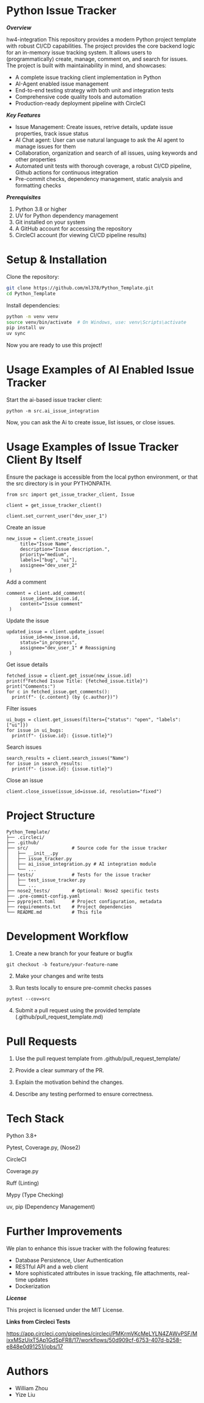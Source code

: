 # Python Issue Tracker

***Overview***

hw4-integration
This repository provides a modern Python project template with robust CI/CD capabilities. The project provides the core backend logic for an in-memory issue tracking system. It allows users to (programmatically) create, manage, comment on, and search for issues. The project is built with maintainability in mind, and showcases:

- A complete issue tracking client implementation in Python
- AI-Agent enabled issue management
- End-to-end testing strategy with both unit and integration tests
- Comprehensive code quality tools and automation
- Production-ready deployment pipeline with CircleCI

***Key Features***

- Issue Management: Create issues, retrive details, update issue properties, track issue status
- AI Chat agent: User can use natural language to ask the AI agent to manage issues for them
- Collaboration, organization and search of all issues, using keywords and other properties
- Automated unit tests with thorough coverage, a robust CI/CD pipeline, Github actions for continuous integration
- Pre-commit checks, dependency management, static analysis and formatting checks 

***Prerequisites***

1. Python 3.8 or higher
2. UV for Python dependency management
3. Git installed on your system
4. A GitHub account for accessing the repository
5. CircleCI account (for viewing CI/CD pipeline results)

# Setup & Installation

Clone the repository:
```sh
git clone https://github.com/ml378/Python_Template.git
cd Python_Template
```

Install dependencies:
```sh
python -m venv venv
source venv/bin/activate  # On Windows, use: venv\Scripts\activate
pip install uv
uv sync
```
Now you are ready to use this project! 

# Usage Examples of AI Enabled Issue Tracker
Start the ai-based issue tracker client: 
```
python -m src.ai_issue_integration
```
Now, you can ask the Ai to create issue, list issues, or close issues. 

# Usage Examples of Issue Tracker Client By Itself

Ensure the package is accessible from the local python environment, or that the src directory is in your PYTHONPATH. 

```
from src import get_issue_tracker_client, Issue

client = get_issue_tracker_client()

client.set_current_user("dev_user_1")
```

Create an issue

```
new_issue = client.create_issue(
     title="Issue Name",
     description="Issue description.",
     priority="medium",
     labels=["bug", "ui"],
     assignee="dev_user_2"
 )
```

Add a comment 

```
comment = client.add_comment(
     issue_id=new_issue.id,
     content="Issue comment"
 )
```

Update the issue 

```
updated_issue = client.update_issue(
     issue_id=new_issue.id,
     status="in_progress",
     assignee="dev_user_1" # Reassigning
 )
```

Get issue details

```
fetched_issue = client.get_issue(new_issue.id)
print(f"Fetched Issue Title: {fetched_issue.title}")
print("Comments:")
for c in fetched_issue.get_comments():
  print(f"- {c.content} (by {c.author})")
```

Filter issues

```
ui_bugs = client.get_issues(filters={"status": "open", "labels": ["ui"]})
for issue in ui_bugs:
  print(f"- {issue.id}: {issue.title}")
```

Search issues

```
search_results = client.search_issues("Name")
for issue in search_results:
  print(f"- {issue.id}: {issue.title}")
```
Close an issue

```
client.close_issue(issue_id=issue.id, resolution="fixed")
```

# Project Structure

```
Python_Template/
├── .circleci/
├── .github/
├── src/                # Source code for the issue tracker
│   ├── __init__.py
│   ├── issue_tracker.py
│   ├── ai_issue_integration.py # AI integration module
│   └── ...
├── tests/              # Tests for the issue tracker
│   ├── test_issue_tracker.py
│   └── ...
├── nose2_tests/        # Optional: Nose2 specific tests
├── .pre-commit-config.yaml
├── pyproject.toml      # Project configuration, metadata
├── requirements.txt    # Project dependencies
└── README.md           # This file
```

# Development Workflow

1. Create a new branch for your feature or bugfix

```
git checkout -b feature/your-feature-name
```

2. Make your changes and write tests

3. Run tests locally to ensure pre-commit checks passes
   
```
pytest --cov=src
```

4. Submit a pull request using the provided template (.github/pull_request_template.md)

# Pull Requests

1. Use the pull request template from .github/pull_request_template/

2. Provide a clear summary of the PR.

3. Explain the motivation behind the changes.

4. Describe any testing performed to ensure correctness.

# Tech Stack

Python 3.8+

Pytest, Coverage.py, (Nose2)

CircleCI

Coverage.py

Ruff (Linting)

Mypy (Type Checking)

uv, pip (Dependency Management)

# Further Improvements

We plan to enhance this issue tracker with the following features:

- Database Persistence, User Authentication
- RESTful API and a web client
- More sophisticated attributes in issue tracking, file attachments, real-time updates
- Dockerization

***License***

This project is licensed under the MIT License.

**Links from Circleci Tests**

https://app.circleci.com/pipelines/circleci/PMKrmVKcMeLYLN4ZAWvPSF/MixxMSzUixT5Ap1GdSpFR8/17/workflows/50d909cf-6753-407d-b258-e848e0d91251/jobs/17

# Authors
- William Zhou
- Yize Liu